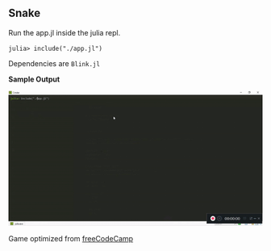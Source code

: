 ## Snake
Run the app.jl inside the julia repl.
```
julia> include("./app.jl")
```

Dependencies are `Blink.jl`

__Sample Output__

![Snake](./snake.gif)

Game optimized from [freeCodeCamp](https://www.freecodecamp.org/news/think-like-a-programmer-how-to-build-snake-using-only-javascript-html-and-css-7b1479c3339e/)
